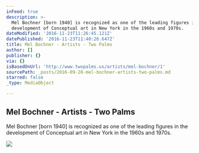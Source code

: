 ```yaml
---
inFeed: true
description: >-
  Mel Bochner [born 1940] is recognized as one of the leading figures in the
  development of Conceptual art in New York in the 1960s and 1970s.
dateModified: '2016-11-23T11:26:45.121Z'
datePublished: '2016-11-23T11:40:26.647Z'
title: Mel Bochner - Artists - Two Palms
author: []
publisher: {}
via: {}
isBasedOnUrl: 'http://www.twopalms.us/artists/mel-bochner/1'
sourcePath: _posts/2016-09-28-mel-bochner-artists-two-palms.md
starred: false
_type: MediaObject

---
```

<article style=""><h1>Mel Bochner - Artists - Two Palms</h1><p>Mel Bochner [born 1940] is recognized as one of the leading figures in the development of Conceptual art in New York in the 1960s and 1970s.</p><img src="http://images.twopalms.us/www_twopalms_us/MB4981_Chuckle_email1.jpg" /></article>